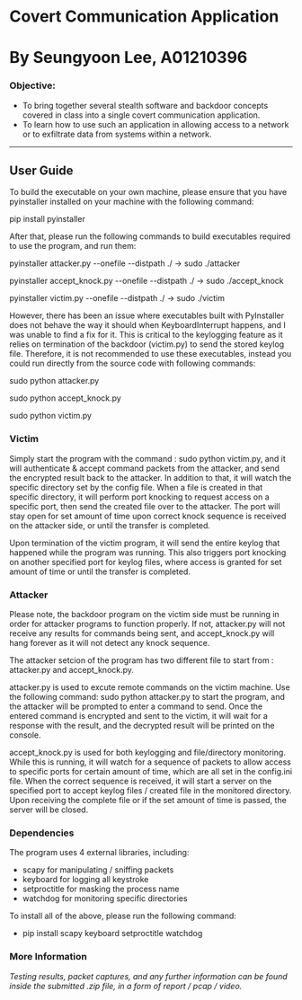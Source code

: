 # Covert Communication Application 
# By Seungyoon Lee, A01210396

### Objective:

- To bring together several stealth software and backdoor concepts covered in class into a single covert communication application.
- To learn how to use such an application in allowing access to a network or to exfiltrate data from systems within a network.

---
## User Guide

To build the executable on your own machine, please ensure that you have pyinstaller installed on your machine with the following command: 

pip install pyinstaller

After that, please run the following commands to build executables required to use the program, and run them:

pyinstaller attacker.py --onefile --distpath ./                -> sudo ./attacker

pyinstaller accept_knock.py --onefile --distpath ./            -> sudo ./accept_knock

pyinstaller victim.py --onefile --distpath ./                  -> sudo ./victim

However, there has been an issue where executables built with PyInstaller does not behave the way it should when KeyboardInterrupt happens, and I was unable to find a fix for it. This is critical to the keylogging feature as it relies on termination of the backdoor (victim.py) to send the stored keylog file. Therefore, it is not recommended to use these executables, instead you could run directly from the source code with following commands:

sudo python attacker.py

sudo python accept_knock.py

sudo python victim.py

### Victim
Simply start the program with the command : sudo python victim.py, and it will authenticate & accept command packets from the attacker, and send the encrypted result back to the attacker. In addition to that, it will watch the specific directory set by the config file. When a file is created in that specific directory, it will perform port knocking to request access on a specific port, then send the created file over to the attacker. The port will stay open for set amount of time upon correct knock sequence is received on the attacker side, or until the transfer is completed.

Upon termination of the victim program, it will send the entire keylog that happened while the program was running. This also triggers port knocking on another specified port for keylog files, where access is granted for set amount of time or until the transfer is completed.

### Attacker
Please note, the backdoor program on the victim side must be running in order for attacker programs to function properly. If not, attacker.py will not receive any results for commands being sent, and accept_knock.py will hang forever as it will not detect any knock sequence.

The attacker setcion of the program has two different file to start from : attacker.py and accept_knock.py.

attacker.py is used to excute remote commands on the victim machine. Use the following command: sudo python attacker.py to start the program, and the attacker will be prompted to enter a command to send. Once the entered command is encrypted and sent to the victim, it will wait for a response with the result, and the decrypted result will be printed on the console.

accept_knock.py is used for both keylogging and file/directory monitoring. While this is running, it will watch for a sequence of packets to allow access to specific ports for certain amount of time, which are all set in the config.ini file. When the correct sequence is received, it will start a server on the specified port to accept keylog files / created file in the monitored directory. Upon receiving the complete file or if the set amount of time is passed, the server will be closed.

### Dependencies
The program uses 4 external libraries, including: 

- scapy for manipulating / sniffing packets
- keyboard for logging all keystroke
- setproctitle for masking the process name
- watchdog for monitoring specific directories

To install all of the above, please run the following command:

- pip install scapy keyboard setproctitle watchdog 

### More Information

*Testing results, packet captures, and any further information can be found inside the submitted .zip file, in a form of report / pcap / video.*
